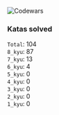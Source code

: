 ![Codewars](https://www.codewars.com/users/PheRum/badges/large)

### Katas solved

`Total`: 104 \
`8_kyu`: 87 \
`7_kyu`: 13 \
`6_kyu`: 4 \
`5_kyu`: 0 \
`4_kyu`: 0 \
`3_kyu`: 0 \
`2_kyu`: 0 \
`1_kyu`: 0
